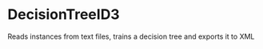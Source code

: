DecisionTreeID3
===============

Reads instances from text files, trains a decision tree and exports it to XML
